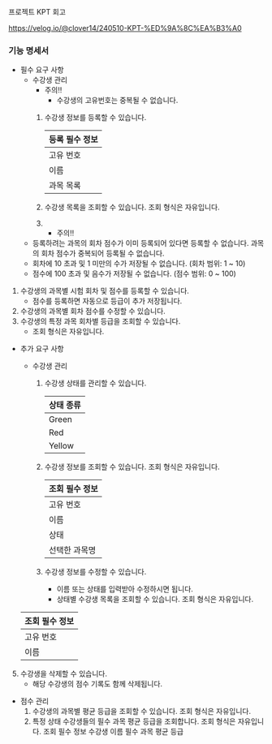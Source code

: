 프로젝트 KPT 회고

https://velog.io/@clover14/240510-KPT-%ED%9A%8C%EA%B3%A0

### **기능 명세서**

- 필수 요구 사항
    - 수강생 관리
        - 주의‼️
            - 수강생의 고유번호는 중복될 수 없습니다.
        1. 수강생 정보를 등록할 수 있습니다.
            
            
            | 등록 필수 정보 |
            | --- |
            | 고유 번호 |
            | 이름 |
            | 과목 목록 |
        2. 수강생 목록을 조회할 수 있습니다. 조회 형식은 자유입니다.
        3. - 주의‼️
    - 등록하려는 과목의 회차 점수가 이미 등록되어 있다면 등록할 수 없습니다. 과목의 회차 점수가 중복되어 등록될 수 없습니다.
    - 회차에 10 초과 및 1 미만의 수가 저장될 수 없습니다. (회차 범위: 1 ~ 10)
    - 점수에 100 초과 및 음수가 저장될 수 없습니다. (점수 범위: 0 ~ 100)
1. 수강생의 과목별 시험 회차 및 점수를 등록할 수 있습니다.
    - 점수를 등록하면 자동으로 등급이 추가 저장됩니다.
2. 수강생의 과목별 회차 점수를 수정할 수 있습니다.
3. 수강생의 특정 과목 회차별 등급을 조회할 수 있습니다.
    - 조회 형식은 자유입니다.
- 추가 요구 사항
    - 수강생 관리
        1. 수강생 상태를 관리할 수 있습니다.
            
            
            | 상태 종류 |
            | --- |
            | Green |
            | Red |
            | Yellow |
        2. 수강생 정보를 조회할 수 있습니다. 조회 형식은 자유입니다.
            
            
            | 조회 필수 정보 |
            | --- |
            | 고유 번호 |
            | 이름 |
            | 상태 |
            | 선택한 과목명 |
        3. 수강생 정보를 수정할 수 있습니다.
            - 이름 또는 상태를 입력받아 수정하시면 됩니다.
            - 상태별 수강생 목록을 조회할 수 있습니다. 조회 형식은 자유입니다.
    
    
    | 조회 필수 정보 |
    | --- |
    | 고유 번호 |
    | 이름 |
5. 수강생을 삭제할 수 있습니다.
    - 해당 수강생의 점수 기록도 함께 삭제됩니다.
- 점수 관리
    1. 수강생의 과목별 평균 등급을 조회할 수 있습니다. 조회 형식은 자유입니다.
    2.  특정 상태 수강생들의 필수 과목 평균 등급을 조회합니다. 조회 형식은 자유입니다.
조회 필수 정보
수강생 이름
필수 과목 평균 등급
